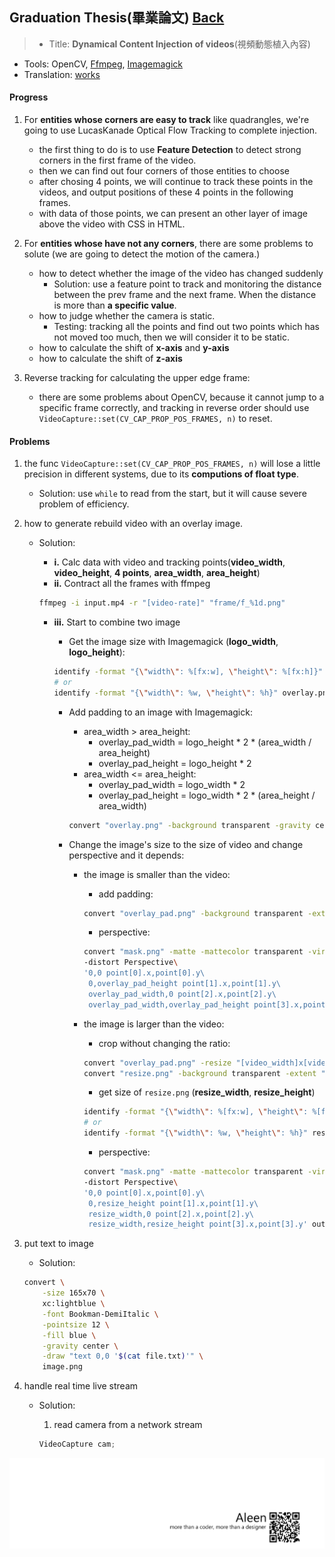 ## Graduation Thesis(畢業論文)	[Back](./../summary.md)

> - Title: **Dynamical Content Injection of videos**(視頻動態植入內容)
- Tools: OpenCV, [Ffmpeg](./../ffmpeg/ffmpeg.md), [Imagemagick](./../imagemagick/imagemagick.md)
- Translation: [works](./../../translation/translation.md)

#### Progress

1. For **entities whose corners are easy to track** like quadrangles, we're going to use  LucasKanade Optical Flow Tracking to complete injection.
	-  the first thing to do is to use **Feature Detection** to detect strong corners in the first frame of the video.
	- then we can find out four corners of those entities to choose
	- after chosing 4 points, we will continue to track these points in the videos, and output positions of these 4 points in the following frames.
	- with data of those points, we can present an other layer of image above the video with CSS in HTML.

2. For **entities whose have not any corners**, there are some problems to solute (we are going to detect the motion of the camera.)
	- how to detect whether the image of the video has changed suddenly
		- Solution: use a feature point to track and monitoring the distance between the prev frame and the next frame. When the distance is more than **a specific value**.
	- how to judge whether the camera is static.
		- Testing: tracking all the points and find out two points which has not moved too much, then we will consider it to be static.
	- how to calculate the shift of **x-axis** and **y-axis**
	- how to calculate the shift of **z-axis**

3. Reverse tracking for calculating the upper edge frame:
    - there are some problems about OpenCV, because it cannot jump to a specific frame correctly, and tracking in reverse order should use `VideoCapture::set(CV_CAP_PROP_POS_FRAMES, n)` to reset.

#### Problems

1. the func `VideoCapture::set(CV_CAP_PROP_POS_FRAMES, n)` will lose a little precision in different systems, due to its **computions of float type**.
	- Solution: use `while` to read from the start, but it will cause severe problem of efficiency.

2. how to generate rebuild video with an overlay image.
	- Solution: 
		- **i.** Calc data with video and tracking points(**video_width**, **video_height**, **4 points**, **area_width**, **area_height**)
		- **ii.** Contract all the frames with ffmpeg

		```bash
		ffmpeg -i input.mp4 -r "[video-rate]" "frame/f_%1d.png"
		```

		- **iii.** Start to combine two image
			- Get the image size with Imagemagick (**logo_width**, **logo_height**):

			```bash
			identify -format "{\"width\": %[fx:w], \"height\": %[fx:h]}" overlay.png
			# or 
			identify -format "{\"width\": %w, \"height\": %h}" overlay.png
			```			

			- Add padding to an image with Imagemagick:
				- area_width > area_height:
					- overlay_pad_width = logo_height * 2 * (area_width / area_height)
					- overlay_pad_height = logo_height * 2
				- area_width <= area_height:
					- overlay_pad_width = logo_width * 2
					- overlay_pad_height = logo_width * 2 * (area_height / area_width)

				```bash
				convert "overlay.png" -background transparent -gravity center -extent "[overlay_pad_width]x[overlay_pad_height]" overlay_pad.png
				```

			- Change the image's size to the size of video and change perspective and it depends:
				- the image is smaller than the video:
					- add padding:
						
					```bash
					convert "overlay_pad.png" -background transparent -extent "[video_width]x[video_height]" mask.png
					```

					- perspective:
			
					```bash
					convert "mask.png" -matte -mattecolor transparent -virtual-pixel transparent\
					-distort Perspective\
					'0,0 point[0].x,point[0].y\
					 0,overlay_pad_height point[1].x,point[1].y\
					 overlay_pad_width,0 point[2].x,point[2].y\
					 overlay_pad_width,overlay_pad_height point[3].x,point[3].y' output.png
					```

				- the image is larger than the video:
					- crop without changing the ratio:

					```bash
					convert "overlay_pad.png" -resize "[video_width]x[video_height]" resize.png
					convert "resize.png" -background transparent -extent "[video_width]x[video_height]" mask.png
					```

					- get size of `resize.png` (**resize_width**, **resize_height**)
					
					```bash
					identify -format "{\"width\": %[fx:w], \"height\": %[fx:h]}" resize.png
					# or 
			        identify -format "{\"width\": %w, \"height\": %h}" resize.png
					```
			
					- perspective:
					
					```bash
					convert "mask.png" -matte -mattecolor transparent -virtual-pixel transparent\
					-distort Perspective\
					'0,0 point[0].x,point[0].y\
					 0,resize_height point[1].x,point[1].y\
					 resize_width,0 point[2].x,point[2].y\
					 resize_width,resize_height point[3].x,point[3].y' output.png
					```

3. put text to image
	- Solution: 
		
	```bash
	convert \
   	    -size 165x70 \
	    xc:lightblue \
		-font Bookman-DemiItalic \
		-pointsize 12 \
		-fill blue \
		-gravity center \
		-draw "text 0,0 '$(cat file.txt)'" \
		image.png
	```

4. handle real time live stream
    - Solution:
        1. read camera from a network stream

        ```cpp
        VideoCapture cam;

        ```

    

<a href="http://aleen42.github.io/" target="_blank" ><img src="./../../pic/tail.gif"></a>
